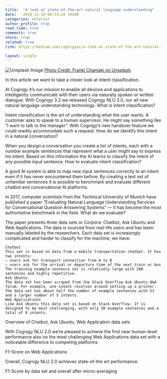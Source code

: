 ```yaml
---
title:  "A look at state-of-the-art natural language understanding"
date:   2018-12-19 08:33:24 +0100
categories: external
author_profile: true
read_time: true
comments: true
share: true
related: true
link: https://medium.com/cognigyai/a-look-at-state-of-the-art-natural-language-understanding-5bad18a00fb7

layout: single
---
```


<div class="image-container">
  <img src="https://miro.medium.com/v2/resize:fit:4800/0*9Tmp6FOTvRPB0-MD" alt="Unsplash Image">
  <a href="https://unsplash.com/@franki?utm_source=medium&amp;utm_medium=referral" target="_blank" class="credit">Photo Credit: Franki Chamaki on Unsplash</a>
</div>



In this article we want to take a closer look at intent classification. 

<!--more-->




At Cognigy it’s our mission to enable all devices and applications to intelligently communicate with their users via naturally spoken or written dialogue. With Cognigy 3.2 we released Cognigy NLU 2.0, our all new natural language understanding technology.
What is intent classification?

Intent classification is the art of understanding what the user wants.
A customer asks to speak to a human supervisor. He might say something like “I want to talk to the manager”. With Cognigy’s new handover feature we could readily accommodate such a request.
How do we identify this intent in a natural conversation?

When you design a conversation you create a list of intents, each with a number example sentences that represent what a user might say to express his intent. Based on this information the AI learns to classify the intent of any possible input sentence.
How to evaluate intent classification?

A good AI system is able to map new input sentences correctly to an intent even if it has never encountered them before. By creating a test set of unfamiliar sentences it is possible to benchmark and evaluate different chatbot and conversational AI platforms.

In 2017, computer scientists from the Technical University of Munich have published a paper “Evaluating Natural Language Understanding Services for Conversational Question Answering Systems" — it has become the most authoritative benchmark in the field.
What do we evaluate?

The paper presents three data sets or Corpora: Chatbot, Ask Ubuntu and Web Applications. The data is sourced from real-life users and has been manually labeled by the researchers. Each data set is increasingly complicated and harder to classify for the machine, we have:

    Chatbot
    This set is based on data from a mobile transportation chatbot. It has two intents:
    — users ask for transport connection from A to B
    — users ask for the arrival or departure time of the next train or bus
    The training example sentence set is relatively large with 100 sentences and highly repetitive.
    Ask Ubuntu
    The data set has been scraped from the Stack Overflow Ask Ubuntu Q&A forum. For example, one intent revolves around setting up a printer. The data set has about half the number of example sentences with 53 and a larger number of 5 intents.
    Web Applications
    Like Ask Ubuntu this data set is based on Stack Overflow. It is designed to be most challenging, with only 30 example sentences and a total of 8 intents.

Overview of Chatbot, Ask Ubuntu, Web Application data sets

With Cognigy NLU 2.0 we’re pleased to achieve the first near human-level performance also on the most challenging Web Applications data set with a noticeable difference to competing platforms.

F1-Score on Web Applications

Overall, Cognigy NLU 2.0 achieves state-of-the art performance:

F1-Score by data set and overall after micro-averaging
